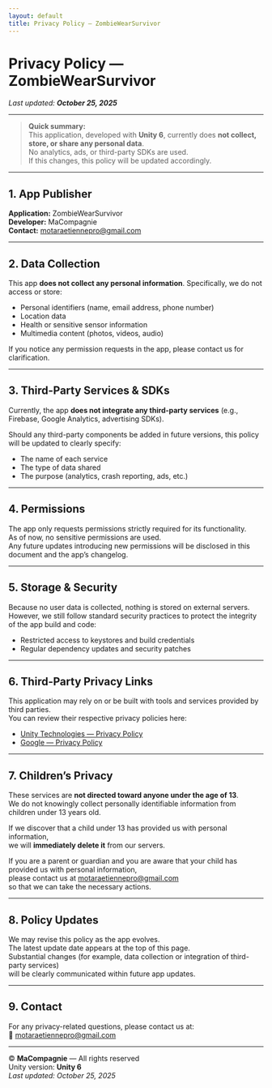 ```yaml
---
layout: default
title: Privacy Policy – ZombieWearSurvivor
---
```


# Privacy Policy — ZombieWearSurvivor
*Last updated: **October 25, 2025***

---

> **Quick summary:**  
> This application, developed with **Unity 6**, currently does **not collect, store, or share any personal data**.  
> No analytics, ads, or third-party SDKs are used.  
> If this changes, this policy will be updated accordingly.

---

## 1. App Publisher
**Application:** ZombieWearSurvivor  
**Developer:** MaCompagnie  
**Contact:** [motaraetiennepro@gmail.com](mailto:motaraetiennepro@gmail.com)

---

## 2. Data Collection
This app **does not collect any personal information**. Specifically, we do not access or store:

- Personal identifiers (name, email address, phone number)
- Location data
- Health or sensitive sensor information
- Multimedia content (photos, videos, audio)

If you notice any permission requests in the app, please contact us for clarification.

---

## 3. Third-Party Services & SDKs
Currently, the app **does not integrate any third-party services** (e.g., Firebase, Google Analytics, advertising SDKs).  

Should any third-party components be added in future versions, this policy will be updated to clearly specify:

- The name of each service  
- The type of data shared  
- The purpose (analytics, crash reporting, ads, etc.)

---

## 4. Permissions
The app only requests permissions strictly required for its functionality.  
As of now, no sensitive permissions are used.  
Any future updates introducing new permissions will be disclosed in this document and the app’s changelog.

---

## 5. Storage & Security
Because no user data is collected, nothing is stored on external servers.  
However, we still follow standard security practices to protect the integrity of the app build and code:

- Restricted access to keystores and build credentials  
- Regular dependency updates and security patches

---

## 6. Third-Party Privacy Links
This application may rely on or be built with tools and services provided by third parties.  
You can review their respective privacy policies here:

- [Unity Technologies — Privacy Policy](https://unity.com/fr/legal/privacy-policy)
- [Google — Privacy Policy](https://policies.google.com/privacy)

---

## 7. Children’s Privacy
These services are **not directed toward anyone under the age of 13**.  
We do not knowingly collect personally identifiable information from children under 13 years old.  

If we discover that a child under 13 has provided us with personal information,  
we will **immediately delete it** from our servers.  

If you are a parent or guardian and you are aware that your child has provided us with personal information,  
please contact us at [motaraetiennepro@gmail.com](mailto:motaraetiennepro@gmail.com)  
so that we can take the necessary actions.

---

## 8. Policy Updates
We may revise this policy as the app evolves.  
The latest update date appears at the top of this page.  
Substantial changes (for example, data collection or integration of third-party services)  
will be clearly communicated within future app updates.

---

## 9. Contact
For any privacy-related questions, please contact us at:  
📧 [motaraetiennepro@gmail.com](mailto:motaraetiennepro@gmail.com)

---

© **MaCompagnie** — All rights reserved  
Unity version: **Unity 6**  
_Last updated: October 25, 2025_

